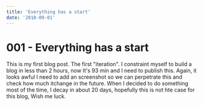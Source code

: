 ```yaml
---
title: 'Everything has a start'
date: '2018-09-01'
---
```


# 001 - Everything has a start

This is my first blog post. The first "iteration". I constraint myself to
build a blog in less than 2 hours, now It's 93 min and I need to publish
this. Again, it looks awful I need to add an screenshot so we can
perpetrate this and check how much itchange in the future. When I decided
to do something most of the time, I decay in about 20 days, hopefully this
is not hte case for this blog, Wish me luck.
